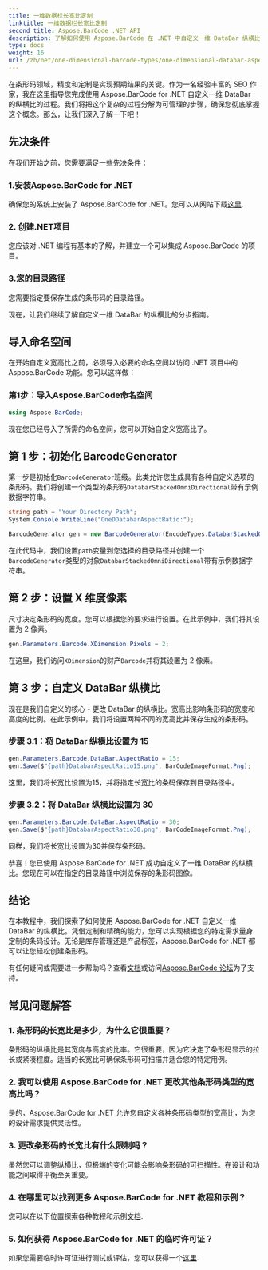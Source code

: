 ```yaml
---
title: 一维数据栏长宽比定制
linktitle: 一维数据栏长宽比定制
second_title: Aspose.BarCode .NET API
description: 了解如何使用 Aspose.BarCode 在 .NET 中自定义一维 DataBar 纵横比。提高条码精度和设计。
type: docs
weight: 16
url: /zh/net/one-dimensional-barcode-types/one-dimensional-databar-aspect-ratio-customization/
---
```


在条形码领域，精度和定制是实现预期结果的关键。作为一名经验丰富的 SEO 作家，我在这里指导您完成使用 Aspose.BarCode for .NET 自定义一维 DataBar 的纵横比的过程。我们将把这个复杂的过程分解为可管理的步骤，确保您彻底掌握这个概念。那么，让我们深入了解一下吧！

## 先决条件

在我们开始之前，您需要满足一些先决条件：

### 1.安装Aspose.BarCode for .NET

确保您的系统上安装了 Aspose.BarCode for .NET。您可以从网站下载[这里](https://releases.aspose.com/barcode/net/).

### 2. 创建.NET项目

您应该对 .NET 编程有基本的了解，并建立一个可以集成 Aspose.BarCode 的项目。

### 3.您的目录路径

您需要指定要保存生成的条形码的目录路径。

现在，让我们继续了解自定义一维 DataBar 的纵横比的分步指南。

## 导入命名空间

在开始自定义宽高比之前，必须导入必要的命名空间以访问 .NET 项目中的 Aspose.BarCode 功能。您可以这样做：

### 第1步：导入Aspose.BarCode命名空间

```csharp
using Aspose.BarCode;
```

现在您已经导入了所需的命名空间，您可以开始自定义宽高比了。

## 第 1 步：初始化 BarcodeGenerator

第一步是初始化`BarcodeGenerator`班级。此类允许您生成具有各种自定义选项的条形码。我们将创建一个类型的条形码`DatabarStackedOmniDirectional`带有示例数据字符串。

```csharp
string path = "Your Directory Path";
System.Console.WriteLine("OneDDatabarAspectRatio:");

BarcodeGenerator gen = new BarcodeGenerator(EncodeTypes.DatabarStackedOmniDirectional, "(01)12345678901231");
```

在此代码中，我们设置`path`变量到您选择的目录路径并创建一个`BarcodeGenerator`类型的对象`DatabarStackedOmniDirectional`带有示例数据字符串。

## 第 2 步：设置 X 维度像素

尺寸决定条形码的宽度。您可以根据您的要求进行设置。在此示例中，我们将其设置为 2 像素。

```csharp
gen.Parameters.Barcode.XDimension.Pixels = 2;
```

在这里，我们访问`XDimension`的财产`Barcode`并将其设置为 2 像素。

## 第 3 步：自定义 DataBar 纵横比

现在是我们自定义的核心 - 更改 DataBar 的纵横比。宽高比影响条形码的宽度和高度的比例。在此示例中，我们将设置两种不同的宽高比并保存生成的条形码。

### 步骤 3.1：将 DataBar 纵横比设置为 15

```csharp
gen.Parameters.Barcode.DataBar.AspectRatio = 15;
gen.Save($"{path}DatabarAspectRatio15.png", BarCodeImageFormat.Png);
```

这里，我们将长宽比设置为15，并将指定长宽比的条码保存到目录路径中。

### 步骤 3.2：将 DataBar 纵横比设置为 30

```csharp
gen.Parameters.Barcode.DataBar.AspectRatio = 30;
gen.Save($"{path}DatabarAspectRatio30.png", BarCodeImageFormat.Png);
```

同样，我们将长宽比设置为30并保存条形码。

恭喜！您已使用 Aspose.BarCode for .NET 成功自定义了一维 DataBar 的纵横比。您现在可以在指定的目录路径中浏览保存的条形码图像。

## 结论

在本教程中，我们探索了如何使用 Aspose.BarCode for .NET 自定义一维 DataBar 的纵横比。凭借定制和精确的能力，您可以实现根据您的特定需求量身定制的条码设计。无论是库存管理还是产品标签，Aspose.BarCode for .NET 都可以让您轻松创建条形码。

有任何疑问或需要进一步帮助吗？查看[文档](https://reference.aspose.com/barcode/net/)或访问[Aspose.BarCode 论坛](https://forum.aspose.com/c/barcode/13)为了支持。

## 常见问题解答

### 1. 条形码的长宽比是多少，为什么它很重要？

条形码的纵横比是其宽度与高度的比率。它很重要，因为它决定了条形码显示的拉长或紧凑程度。适当的长宽比可确保条形码可扫描并适合您的特定用例。

### 2. 我可以使用 Aspose.BarCode for .NET 更改其他条形码类型的宽高比吗？

是的，Aspose.BarCode for .NET 允许您自定义各种条形码类型的宽高比，为您的设计需求提供灵活性。

### 3. 更改条形码的长宽比有什么限制吗？

虽然您可以调整纵横比，但极端的变化可能会影响条形码的可扫描性。在设计和功能之间取得平衡至关重要。

### 4. 在哪里可以找到更多 Aspose.BarCode for .NET 教程和示例？

您可以在以下位置探索各种教程和示例[文档](https://reference.aspose.com/barcode/net/).

### 5. 如何获得 Aspose.BarCode for .NET 的临时许可证？

如果您需要临时许可证进行测试或评估，您可以获得一个[这里](https://purchase.aspose.com/temporary-license/).


